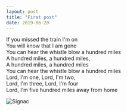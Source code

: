 ```yaml
---
layout: post
title: "First post"
date: 2019-06-20
---
```


If you missed the train I'm on<br>
You will know that I am gone<br>
You can hear the whistle blow a hundred miles<br>
A hundred miles, a hundred miles,<br>
A hundred miles, a hundred miles<br>
You can hear the whistle blow a hundred miles<br>
Lord, I'm one, Lord, I'm two,<br>
Lord, I'm three, Lord, I'm four<br>
Lord, I'm five hundred miles away from home<br>

![Signac](../_images/Place_des_Lices_Paul_Signac.jpg)

